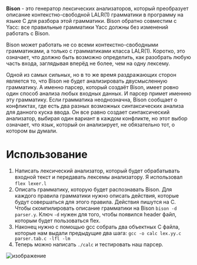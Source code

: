 **Bison** - это генератор лексических анализаторов, который преобразует описание контекстно-свободной LALR(1) грамматики в программу на языке C для разбора этой грамматики.
Bison обратно совместим с Yacc: все правильные грамматики Yacc должны без изменений работать с Bison.

Bison может работать не со всеми контекстно-свободными грамматиками, а только с грамматиками класса LALR(1). Коротко, это означает, что должно быть возможно определить, как разобрать любую часть входа, заглядывая вперёд не более, чем на одну лексему. 

Одной из самых сильных, но в то же время раздражающих сторон является то, что Bison не будет анализировать двусмысленную грамматику. А именно парсер, который создаёт Bison, имеет ровно один способ анализа любых входных данных. И парсер примет именнно эту грамматику. Если грамматика неоднозначна, Bison сообщает о конфликтах, где есть два разных возможных синтаксических анализа для данного куска ввода. Он все равно создает синтаксический анализатор, выбирая один вариант в каждом конфликте, но этот выбор означает, что язык, который он анализирует, не обязательно тот, о котором вы думали.

# Использование
1. Написать лексический анализатор, который будет обрабатывать входной текст и передавать лексемы анализатору. Я использовал `flex lexer.l`
2. Описать грамматику, которую будет распознавать Bison. Для каждого правила грамматики нужно описать действия, которые будут совершаться для этого правила. Действия пишутся на С. Чтобы скомпилировать описание грамматики на Bison `bison -d parser.y`. Ключ `-d` нужен для того, чтобы появился header файл, которым будет пользоваться flex.
3. Наконец нужно с помощью gcc собрать два объектных С файла, которые нам выдали предыдущие два шага: `gcc -o calc lex.yy.c parser.tab.c -lfl -lm`
4. Теперь можно написать `./calc` и тестировать наш парсер.

![изображение](https://user-images.githubusercontent.com/90143524/197347472-4dc6c64d-b0a4-48c0-afdc-88166d5c33dd.png)

